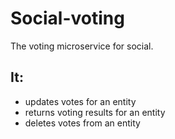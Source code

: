 # Social-voting
The voting microservice for social.
## It:
- updates votes for an entity
- returns voting results for an entity
- deletes votes from an entity 

